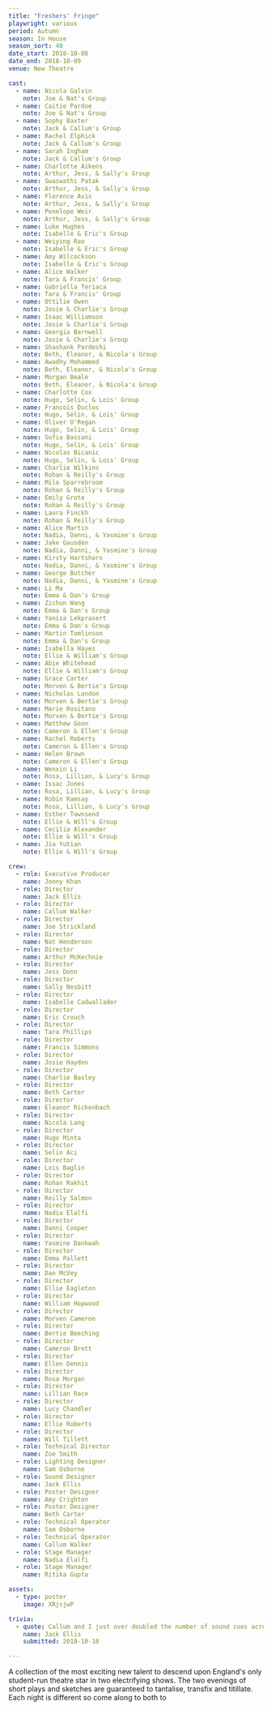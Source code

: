 ```yaml
---
title: "Freshers' Fringe"
playwright: various
period: Autumn
season: In House
season_sort: 40
date_start: 2018-10-08
date_end: 2018-10-09
venue: New Theatre

cast:
  - name: Nicola Galvin
    note: Joe & Nat's Group
  - name: Caitie Pardoe
    note: Joe & Nat's Group
  - name: Sophy Baxter
    note: Jack & Callum's Group
  - name: Rachel Elphick
    note: Jack & Callum's Group
  - name: Sarah Ingham
    note: Jack & Callum's Group
  - name: Charlotte Aikens
    note: Arthur, Jess, & Sally's Group
  - name: Swaswathi Patak
    note: Arthur, Jess, & Sally's Group
  - name: Florence Avis
    note: Arthur, Jess, & Sally's Group
  - name: Penelope Weir
    note: Arthur, Jess, & Sally's Group
  - name: Luke Hughes
    note: Isabelle & Eric's Group
  - name: Weiying Rao
    note: Isabelle & Eric's Group
  - name: Amy Wilcockson
    note: Isabelle & Eric's Group
  - name: Alice Walker
    note: Tara & Francis' Group
  - name: Gabriella Teriaca
    note: Tara & Francis' Group
  - name: Ottilie Owen
    note: Josie & Charlie's Group
  - name: Isaac Williamson
    note: Josie & Charlie's Group
  - name: Georgia Barnwell
    note: Josie & Charlie's Group
  - name: Shashank Pardeshi
    note: Beth, Eleanor, & Nicola's Group
  - name: Awadhy Mohammed
    note: Beth, Eleanor, & Nicola's Group
  - name: Morgan Beale
    note: Beth, Eleanor, & Nicola's Group
  - name: Charlotte Cox
    note: Hugo, Selin, & Lois' Group
  - name: Francois Duclos
    note: Hugo, Selin, & Lois' Group
  - name: Oliver O'Regan
    note: Hugo, Selin, & Lois' Group
  - name: Sofia Bassani
    note: Hugo, Selin, & Lois' Group
  - name: Nicolas Bicanic
    note: Hugo, Selin, & Lois' Group
  - name: Charlie Wilkins
    note: Rohan & Reilly's Group
  - name: Mila Sparrebroom
    note: Rohan & Reilly's Group
  - name: Emily Grote
    note: Rohan & Reilly's Group
  - name: Laura Finckh
    note: Rohan & Reilly's Group
  - name: Alice Martin
    note: Nadia, Danni, & Yasmine's Group
  - name: Jake Gausden
    note: Nadia, Danni, & Yasmine's Group
  - name: Kirsty Hartshorn
    note: Nadia, Danni, & Yasmine's Group
  - name: George Butcher
    note: Nadia, Danni, & Yasmine's Group
  - name: Li Ma
    note: Emma & Dan's Group
  - name: Zichun Wang
    note: Emma & Dan's Group
  - name: Yanisa Lekprasert
    note: Emma & Dan's Group
  - name: Martin Tomlinson
    note: Emma & Dan's Group
  - name: Isabella Hayes
    note: Ellie & William's Group
  - name: Abie Whitehead
    note: Ellie & William's Group
  - name: Grace Carter
    note: Morven & Bertie's Group
  - name: Nicholas Landon
    note: Morven & Bertie's Group
  - name: Marie Rositano
    note: Morven & Bertie's Group
  - name: Matthew Goon
    note: Cameron & Ellen's Group
  - name: Rachel Roberts
    note: Cameron & Ellen's Group
  - name: Helen Brown
    note: Cameron & Ellen's Group
  - name: Wenxin Li
    note: Rosa, Lillian, & Lucy's Group
  - name: Issac Jones
    note: Rosa, Lillian, & Lucy's Group
  - name: Robin Ramsay
    note: Rosa, Lillian, & Lucy's Group
  - name: Esther Townsend
    note: Ellie & Will's Group
  - name: Cecilia Alexander
    note: Ellie & Will's Group
  - name: Jia Yutian
    note: Ellie & Will's Group

crew:
  - role: Executive Producer
    name: Jonny Khan
  - role: Director
    name: Jack Ellis
  - role: Director
    name: Callum Walker
  - role: Director
    name: Joe Strickland
  - role: Director
    name: Nat Henderson
  - role: Director
    name: Arthur McKechnie
  - role: Director
    name: Jess Donn
  - role: Director
    name: Sally Nesbitt
  - role: Director
    name: Isabelle Cadwallader
  - role: Director
    name: Eric Crouch
  - role: Director
    name: Tara Phillips
  - role: Director
    name: Francis Simmons
  - role: Director
    name: Josie Hayden
  - role: Director
    name: Charlie Basley
  - role: Director
    name: Beth Carter
  - role: Director
    name: Eleanor Rickenbach
  - role: Director
    name: Nicola Lang
  - role: Director
    name: Hugo Minta
  - role: Director
    name: Selin Aci
  - role: Director
    name: Lois Baglin
  - role: Director
    name: Rohan Rakhit
  - role: Director
    name: Reilly Salmon
  - role: Director
    name: Nadia Elalfi
  - role: Director
    name: Danni Cooper
  - role: Director
    name: Yasmine Dankwah
  - role: Director
    name: Emma Pallett
  - role: Director
    name: Dan McVey
  - role: Director
    name: Ellie Eagleton
  - role: Director
    name: William Hopwood
  - role: Director
    name: Morven Cameron
  - role: Director
    name: Bertie Beeching
  - role: Director
    name: Cameron Brett
  - role: Director
    name: Ellen Dennis
  - role: Director
    name: Rosa Morgan
  - role: Director
    name: Lillian Race
  - role: Director
    name: Lucy Chandler
  - role: Director
    name: Ellie Roberts
  - role: Director
    name: Will Tillett
  - role: Technical Director
    name: Zoe Smith
  - role: Lighting Designer
    name: Sam Osborne
  - role: Sound Designer
    name: Jack Ellis
  - role: Poster Designer
    name: Amy Crighton
  - role: Poster Designer
    name: Beth Carter
  - role: Technical Operator
    name: Sam Osborne
  - role: Technical Operator
    name: Callum Walker
  - role: Stage Manager
    name: Nadia Elalfi
  - role: Stage Manager
    name: Ritika Gupta

assets:
  - type: poster
    image: XRjsjwP

trivia:
  - quote: Callum and I just over doubled the number of sound cues across the two nights with our sketches.
    name: Jack Ellis
    submitted: 2018-10-10

---
```



A collection of the most exciting new talent to descend upon England's only student-run theatre star in two electrifying shows. The two evenings of short plays and sketches are guaranteed to tantalise, transfix and titillate. Each night is different so come along to both to 
